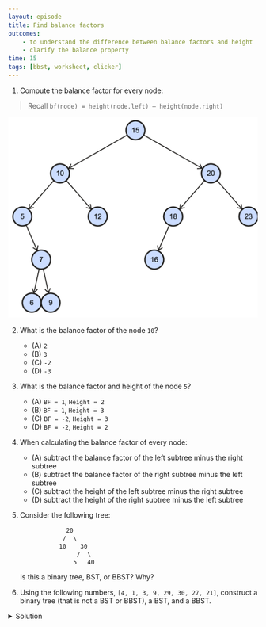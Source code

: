 ```yaml
---
layout: episode
title: Find balance factors
outcomes:
    - to understand the difference between balance factors and height
    - clarify the balance property
time: 15 
tags: [bbst, worksheet, clicker]
---
```


1. Compute the balance factor for every node:

> Recall `bf(node) = height(node.left) – height(node.right)`

![](assets/bbst_bf_01.png)


2. What is the balance factor of the node `10`?
   - (A) `2`
   - (B) `3`
   - (C) `-2`
   - (D) `-3`

3. What is the balance factor and height of the node `5`?
   - (A) `BF = 1`, `Height = 2`
   - (B) `BF = 1`, `Height = 3`
   - (C) `BF = -2`, `Height = 3`
   - (D) `BF = -2`, `Height = 2`

4. When calculating the balance factor of every node: 
   - (A) subtract the balance factor of the left subtree minus the right subtree
   - (B) subtract the balance factor of the right subtree minus the left subtree
   - (C) subtract the height of the left subtree minus the right subtree
   - (D) subtract the height of the right subtree minus the left subtree
   
5. Consider the following tree:

    ```plain
                 20
                /  \
               10    30
                    /  \
                   5   40
    ```
    Is this a binary tree, BST, or BBST? Why?
    
6.  Using the following numbers, `[4, 1, 3, 9, 29, 30, 27, 21]`, construct a binary tree (that is not a BST or BBST), a BST, and a BBST. 

<details class="solution">
  <summary>Solution</summary>

1. 

   ![](assets/bbst_bf_02.png)

2. - (A) The height of the left subtree is $2$ and the height of the right subtree is $0$ (a leaf has a height of $0$). Balance factor is $2-0= 2$. 

3. - (D) Node $5$ has two children, so it's height is $2$. The height of the left subtree is $-1$ (nonexistent) and the height of the right subtree is $1$. Balance factor is $-1-1 = -2$. 

4. - (C) Balance factors are dependent on the HEIGHTS of a node's left and right subtrees, not the balance factors of the left and right subtrees. The balance factors of the left and right subtrees themselves would be calculated from the heights of their own left and right subtrees. BF = Height of left subtree $-$ height of right subtree. 
   
5. This is a binary tree. The 5 violates the BST property because it is smaller than 20 (root) yet it is on the right subtree. All values in the right subtree should be greater than the current node (root in this case).

6. Answers may vary. 

   Binary tree example: (should only satisfy the property that each node has at most 2 children)

    ```plain
             1 
            / \
           3   29
          / \
         4  21
        / \
       30  9
          /
         27
    ```
    Binary search tree example: (should satisfy the binary tree property and the BST property)

    ```plain
            21
         /      \
        1       27
         \        \
          3       29
           \       \
            4       30
             \
              9
    ```
     Balanced binary search tree: (needs to satisfy the binary tree property, BST property and BBST height property)

    ```plain
              9
           /     \
          3        27
        /   \     /   \
       1     4   21   29
                        \
                         30 
    ```

</details>
